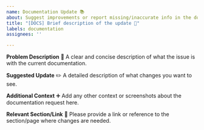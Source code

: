 ```yaml
---
name: Documentation Update 📚
about: Suggest improvements or report missing/inaccurate info in the documentation 📘
title: "[DOCS] Brief description of the update 📝"
labels: documentation
assignees: ''

---
```


**Problem Description** 📄
A clear and concise description of what the issue is with the current documentation.

**Suggested Update** ✏️
A detailed description of what changes you want to see.

**Additional Context** ➕
Add any other context or screenshots about the documentation request here.

**Relevant Section/Link** 🔗
Please provide a link or reference to the section/page where changes are needed.